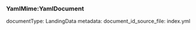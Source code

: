 ### YamlMime:YamlDocument
documentType: LandingData
metadata:
     document_id_source_file: index.yml